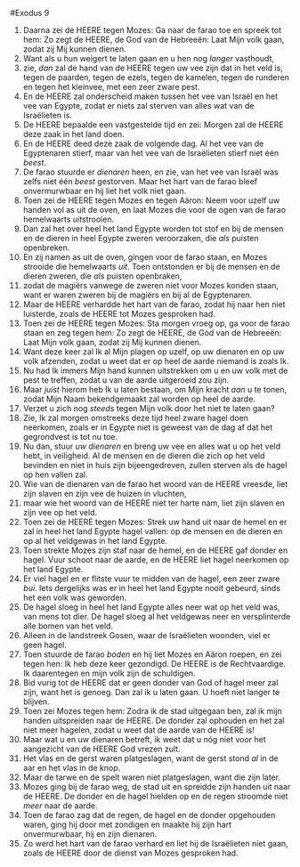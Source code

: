 #Exodus 9
1. Daarna zei de HEERE tegen Mozes: Ga naar de farao toe en spreek tot hem: Zo zegt de HEERE, de God van de Hebreeën: Laat Mijn volk gaan, zodat zij Mij kunnen dienen.
2. Want als u hun weigert te laten gaan en u hen nog *langer* vasthoudt,
3. zie, *dan* zal de hand van de HEERE tegen uw vee zijn dat in het veld is, tegen de paarden, tegen de ezels, tegen de kamelen, tegen de runderen en tegen het kleinvee, met een zeer zware pest.
4. En de HEERE zal onderscheid maken tussen het vee van Israël en het vee van Egypte, zodat er niets zal sterven van alles wat van de Israëlieten is.
5. De HEERE bepaalde een vastgestelde tijd en zei: Morgen zal de HEERE deze zaak in het land doen.
6. En de HEERE deed deze zaak de volgende dag. Al het vee van de Egyptenaren stierf, maar van het vee van de Israëlieten stierf niet één *beest*.
7. De farao stuurde er *dienaren* heen, en zie, van het vee van Israël was zelfs niet één *beest* gestorven. Maar het hart van de farao bleef onvermurwbaar en hij liet het volk niet gaan.
8. Toen zei de HEERE tegen Mozes en tegen Aäron: Neem voor uzelf uw handen vol as uit de oven, en laat Mozes die voor de ogen van de farao hemelwaarts *uit*strooien.
9. Dan zal het over heel het land Egypte worden tot stof en bij de mensen en de dieren in heel Egypte zweren veroorzaken, die *als* puisten openbreken.
10. En zij namen as uit de oven, gingen voor de farao staan, en Mozes strooide die hemelwaarts *uit*. Toen ontstonden er bij de mensen en de dieren zweren, die *als* puisten openbraken,
11. zodat de magiërs vanwege de zweren niet voor Mozes konden staan, want er waren zweren bij de magiërs en bij al de Egyptenaren.
12. Maar de HEERE verhardde het hart van de farao, zodat hij naar hen niet luisterde, zoals de HEERE tot Mozes gesproken had.
13. Toen zei de HEERE tegen Mozes: Sta morgen vroeg op, ga voor de farao staan en zeg tegen hem: Zo zegt de HEERE, de God van de Hebreeën: Laat Mijn volk gaan, zodat zij Mij kunnen dienen.
14. Want deze keer zal Ik al Mijn plagen op uzelf, op uw dienaren en op uw volk afzenden, zodat u weet dat er op heel de aarde niemand is zoals Ik.
15. Nu had Ik immers Mijn hand kunnen uitstrekken om u en uw volk met de pest te treffen, zodat u van de aarde uitgeroeid zou zijn.
16. Maar *juist* hierom heb Ik u laten bestaan, om Mijn kracht *aan* u te tonen, zodat Mijn Naam bekendgemaakt zal worden op heel de aarde.
17. Verzet u zich nog *steeds* tegen Mijn volk door het niet te laten gaan?
18. Zie, Ik zal morgen omstreeks deze tijd heel zware hagel doen neerkomen, zoals er in Egypte niet is geweest van de dag af dat het gegrondvest is tot nu toe.
19. Nu dan, stuur *uw dienaren* en breng uw vee en alles wat u op het veld hebt, in veiligheid. Al de mensen en de dieren die zich op het veld bevinden en niet in huis zijn bijeengedreven, zullen sterven als de hagel op hen vallen zal.
20. Wie van de dienaren van de farao het woord van de HEERE vreesde, liet zijn slaven en zijn vee de huizen in vluchten,
21. maar wie het woord van de HEERE niet ter harte nam, liet zijn slaven en zijn vee op het veld.
22. Toen zei de HEERE tegen Mozes: Strek uw hand uit naar de hemel en er zal in heel het land Egypte hagel vallen: op de mensen en de dieren en op al het veldgewas in het land Egypte.
23. Toen strekte Mozes zijn staf naar de hemel, en de HEERE gaf donder en hagel. Vuur schoot naar de aarde, en de HEERE liet hagel neerkomen op het land Egypte.
24. Er viel hagel en er flitste vuur te midden van de hagel, een zeer zware *bui*. Iets dergelijks was er in heel het land Egypte nooit gebeurd, sinds het een volk was geworden.
25. De hagel sloeg in heel het land Egypte alles neer wat op het veld was, van mens tot dier. De hagel sloeg al het veldgewas neer en versplinterde alle bomen van het veld.
26. Alleen in de landstreek Gosen, waar de Israëlieten woonden, viel er geen hagel.
27. Toen stuurde de farao *boden* en hij liet Mozes en Aäron roepen, en zei tegen hen: Ik heb deze keer gezondigd. De HEERE is de Rechtvaardige. Ik daarentegen en mijn volk zijn de schuldigen.
28. Bid vurig tot de HEERE dat er geen donder van God of hagel meer zal zijn, want het is genoeg. Dan zal ik u laten gaan. U hoeft niet langer te blijven.
29. Toen zei Mozes tegen hem: Zodra ik de stad uitgegaan ben, zal ik mijn handen uitspreiden naar de HEERE. De donder zal ophouden en het zal niet meer hagelen, zodat u weet dat de aarde van de HEERE is!
30. Maar wat u en uw dienaren betreft, ik weet dat u nóg niet voor het aangezicht van de HEERE God vrezen zult.
31. Het vlas en de gerst waren platgeslagen, want de gerst stond *al* in de aar en het vlas in de knop.
32. Maar de tarwe en de spelt waren niet platgeslagen, want die zijn later.
33. Mozes ging bij de farao weg, de stad uit en spreidde zijn handen uit naar de HEERE. De donder en de hagel hielden op en de regen stroomde niet *meer* naar de aarde.
34. Toen de farao zag dat de regen, de hagel en de donder opgehouden waren, ging hij door met zondigen en maakte hij zijn hart onvermurwbaar, hij en zijn dienaren.
35. Zo werd het hart van de farao verhard en liet hij de Israëlieten niet gaan, zoals de HEERE door de dienst van Mozes gesproken had.
